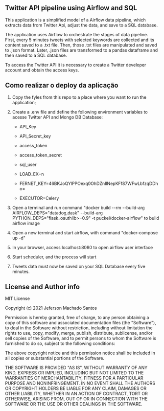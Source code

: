 ## Twitter API pipeline using Airflow and SQL
This application is a simplified model of a Airflow data pipeline, which extracts data from Twitter Api, adjust the data, and save to a SQL database.

The application uses Airflow to orchestrate the stages of data pipeline. First, every 5 minutes tweets with selected keywords are collected and its content saved to a .txt file. Then, those .txt files are manipulated and saved to .json format. Later, .json files are transformed to a pandas dataframe and then saved to a SQL database.

To access the Twitter API it is necessary to create a Twitter developer account and obtain the access keys.

## Como realizar o deploy da aplicação
1. Copy the fyles from this repo to a place where you want to run the application;
2. Create a .env file and define the following environment variables to acesse Twitter API and Mongo DB Database:
    * API_Key
    * API_Secret_key
    * access_token 
    * access_token_secret

    * sql_user 
    * LOAD_EX=n
    * FERNET_KEY=46BKJoQYlPPOexq0OhDZnIlNepKFf87WFwLbfzqDDho=
    * EXECUTOR=Celery


3. Open a terminal and run command "docker build --rm --build-arg AIRFLOW_DEPS="datadog,dask" --build-arg PYTHON_DEPS="flask_oauthlib>=0.9" -t puckel/docker-airflow" to build airflow image
4. Open a new terminal and start airflow, with command "docker-compose up -d"
5. In your browser, access localhost:8080 to open airflow user interface
6. Start scheduler, and the process will start
7. Tweets data must now be saved on your SQL Database every five minutes.

## License and Author info
MIT License

Copyright (c) 2021 Jeferson Machado Santos

Permission is hereby granted, free of charge, to any person obtaining a copy
of this software and associated documentation files (the "Software"), to deal
in the Software without restriction, including without limitation the rights
to use, copy, modify, merge, publish, distribute, sublicense, and/or sell
copies of the Software, and to permit persons to whom the Software is
furnished to do so, subject to the following conditions:

The above copyright notice and this permission notice shall be included in all
copies or substantial portions of the Software.

THE SOFTWARE IS PROVIDED "AS IS", WITHOUT WARRANTY OF ANY KIND, EXPRESS OR
IMPLIED, INCLUDING BUT NOT LIMITED TO THE WARRANTIES OF MERCHANTABILITY,
FITNESS FOR A PARTICULAR PURPOSE AND NONINFRINGEMENT. IN NO EVENT SHALL THE
AUTHORS OR COPYRIGHT HOLDERS BE LIABLE FOR ANY CLAIM, DAMAGES OR OTHER
LIABILITY, WHETHER IN AN ACTION OF CONTRACT, TORT OR OTHERWISE, ARISING FROM,
OUT OF OR IN CONNECTION WITH THE SOFTWARE OR THE USE OR OTHER DEALINGS IN THE
SOFTWARE.